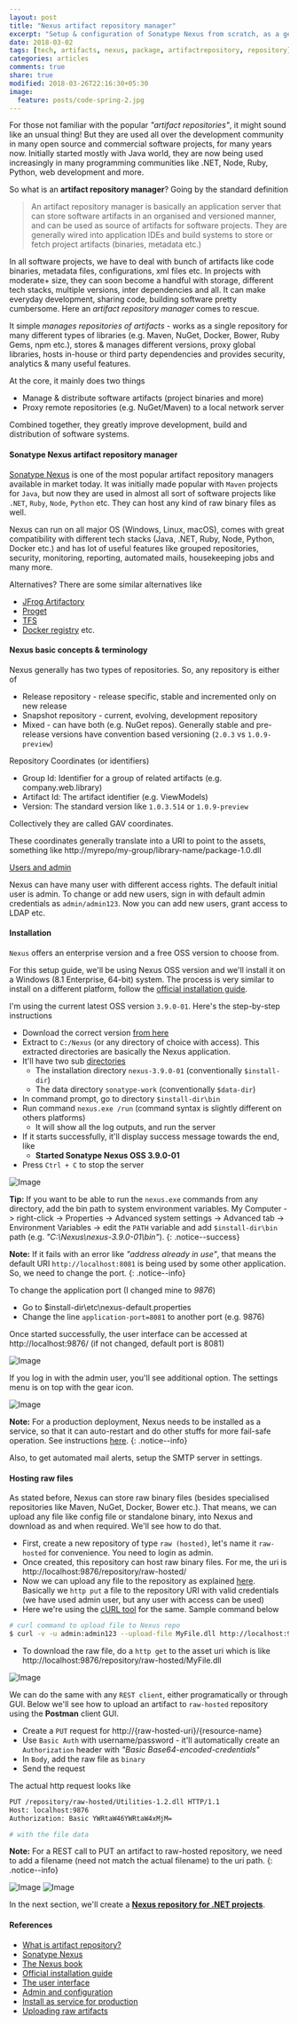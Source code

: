 ```yaml
---
layout: post
title: "Nexus artifact repository manager"
excerpt: "Setup & configuration of Sonatype Nexus from scratch, as a generic artifact repository manager"
date: 2018-03-02
tags: [tech, artifacts, nexus, package, artifactrepository, repository]
categories: articles
comments: true
share: true
modified: 2018-03-26T22:16:30+05:30
image:
  feature: posts/code-spring-2.jpg
---
```


For those not familiar with the popular _"artifact repositories"_, it might sound like an unsual thing! But they are used all over the development community in many open source and commercial software projects, for many years now. Initially started mostly with Java world, they are now being used increasingly in many programming communities like .NET, Node, Ruby, Python, web development and more.

So what is an **artifact repository manager**? Going by the standard definition

> An artifact repository manager is basically an application server that can store software artifacts in an organised and versioned manner, and can be used as source of artifacts for software projects. They are generally wired into application IDEs and build systems to store or fetch project artifacts (binaries, metadata etc.)

In all software projects, we have to deal with bunch of artifacts like code binaries, metadata files, configurations, xml files etc. In projects with moderate+ size, they can soon become a handful with storage, different tech stacks, multiple versions, inter dependencies and all. It can make everyday development, sharing code, building software pretty cumbersome. Here an _artifact repository manager_ comes to rescue.

It simple _manages repositories of artifacts_ - works as a single repository for many different types of libraries (e.g. Maven, NuGet, Docker, Bower, Ruby Gems, npm etc.), stores & manages different versions, proxy global libraries, hosts in-house or third party dependencies and provides security, analytics & many useful features.

At the core, it mainly does two things

* Manage & distribute software artifacts (project binaries and more)
* Proxy remote repositories (e.g. NuGet/Maven) to a local network server

Combined together, they greatly improve development, build and distribution of software systems.

#### Sonatype Nexus artifact repository manager

[Sonatype Nexus](https://www.sonatype.com/nexus-repository-sonatype) is one of the most popular artifact repository managers available in market today. It was initially made popular with `Maven` projects for `Java`, but now they are used in almost all sort of software projects like `.NET`, `Ruby`, `Node`, `Python` etc. They can host any kind of raw binary files as well.

Nexus can run on all major OS (Windows, Linux, macOS), comes with great compatibility with different tech stacks (Java, .NET, Ruby, Node, Python, Docker etc.) and has lot of useful features like grouped repositories, security, monitoring, reporting, automated mails, housekeeping jobs and many more.

Alternatives? There are some similar alternatives like

* [JFrog Artifactory](https://jfrog.com/artifactory/)
* [Proget](https://inedo.com/proget)
* [TFS](https://www.visualstudio.com/tfs/)
* [Docker registry](https://docs.docker.com/registry/) etc.

#### Nexus basic concepts & terminology

Nexus generally has two types of repositories. So, any repository is either of

* Release repository - release specific, stable and incremented only on new release
* Snapshot repository - current, evolving, development repository
* Mixed - can have both (e.g. NuGet repos). Generally stable and pre-release versions have convention based versioning (`2.0.3` vs `1.0.9-preview`)

Repository Coordinates (or identifiers)

* Group Id: Identifier for a group of related artifacts (e.g. company.web.library)
* Artifact Id: The artifact identifier (e.g. ViewModels)
* Version: The standard version like `1.0.3.514` or `1.0.9-preview`

Collectively they are called GAV coordinates.

These coordinates generally translate into a URI to point to the assets, something like http://myrepo/my-group/library-name/package-1.0.dll

<u>Users and admin</u>

Nexus can have many user with different access rights. The default initial user is admin. To change or add new users, sign in with default admin credentials as `admin/admin123`. Now you can add new users, grant access to LDAP etc.

#### Installation

`Nexus` offers an enterprise version and a free OSS version to choose from.

For this setup guide, we'll be using Nexus OSS version and we'll install it on a Windows (8.1 Enterprise, 64-bit) system. The process is very similar to install on a different platform, follow the [official installation guide](https://help.sonatype.com/display/NXRM3/Installation).

I'm using the current latest OSS version `3.9.0-01`. Here's the step-by-step instructions

* Download the correct version [from here](https://www.sonatype.com/download-oss-sonatype)
* Extract to `C:/Nexus` (or any directory of choice with access). This extracted directories are basically the Nexus application.
* It'll have two sub [directories](https://help.sonatype.com/display/NXRM3/Directories)
  * The installation directory `nexus-3.9.0-01` (conventionally `$install-dir`)
  * The data directory `sonatype-work` (conventionally `$data-dir`)
* In command prompt, go to directory  `$install-dir\bin`
* Run command `nexus.exe /run` (command syntax is slightly different on others platforms)
  * It will show all the log outputs, and run the server
* If it starts successfully, it'll display success message towards the end, like
  * **Started Sonatype Nexus OSS 3.9.0-01**
* Press `Ctrl + C` to stop the server

![Image](/images/posts/nexus/nexus-started.png)

**Tip:** If you want to be able to run the `nexus.exe` commands from any directory, add the bin path to system environment variables. My Computer -> right-click -> Properties -> Advanced system settings -> Advanced tab -> Environment Variables -> edit the `PATH` variable and add `$install-dir\bin` path (e.g. _"C:\Nexus\nexus-3.9.0-01\bin"_).
{: .notice--success}

**Note:** If it fails with an error like _"address already in use"_, that means the default URI `http://localhost:8081` is being used by some other application. So, we need to change the port.
{: .notice--info}

To change the application port (I changed mine to _9876_)

* Go to  $install-dir\etc\nexus-default.properties
* Change the line `application-port=8081` to another port (e.g. 9876)

Once started successfully, the user interface can be accessed at http://localhost:9876/ (if not changed, default port is 8081)

![Image](/images/posts/nexus/nexus-oss-3.9.0.01.png)

If you log in with the admin user, you'll see additional option. The settings menu is on top with the gear icon.

![Image](/images/posts/nexus/snapshot-delete-task.png)

**Note:** For a production deployment, Nexus needs to be installed as a service, so that it can auto-restart and do other stuffs for more fail-safe operation. See instructions [here](https://books.sonatype.com/nexus-book/3.0/reference/install.html#service-windows).
{: .notice--info}

Also, to get automated mail alerts, setup the SMTP server in settings.

#### Hosting raw files

As stated before, Nexus can store raw binary files (besides specialised repositories like Maven, NuGet, Docker, Bower etc.). That means, we can upload any file like config file or standalone binary, into Nexus and download as and when required. We'll see how to do that.

* First, create a new repository of type `raw (hosted)`, let's name it `raw-hosted` for convenience. You need to login as admin.
* Once created, this repository can host raw binary files. For me, the uri is http://localhost:9876/repository/raw-hosted/
* Now we can upload any file to the repository as explained [here](https://support.sonatype.com/hc/en-us/articles/115006744008). Basically we `http put` a file to the repository URI with valid credentials (we have used admin user, but any user with access can be used)
* Here we're using the [cURL tool](https://curl.haxx.se/download.html) for the same. Sample command below

```bash
# curl command to upload file to Nexus repo
$ curl -v -u admin:admin123 --upload-file MyFile.dll http://localhost:9876/repository/raw-hosted/
```

* To download the raw file, do a `http get` to the asset uri which is like http://localhost:9876/repository/raw-hosted/MyFile.dll

![Image](/images/posts/nexus/raw-hosted.png)

We can do the same with any `REST client`, either programatically or through GUI. Below we'll see how to upload an artifact to `raw-hosted` repository using the **Postman** client GUI.

* Create a `PUT` request for http://{raw-hosted-uri}/{resource-name}
* Use `Basic Auth` with username/password - it'll automatically create an `Authorization` header with _"Basic Base64-encoded-credentials"_
* In `Body`, add the raw file as `binary`
* Send the request

The actual http request looks like

```bash
PUT /repository/raw-hosted/Utilities-1.2.dll HTTP/1.1
Host: localhost:9876
Authorization: Basic YWRtaW46YWRtaW4xMjM=

# with the file data
```

**Note:** For a REST call to PUT an artifact to raw-hosted repository, we need to add a filename (need not match the actual filename) to the uri path.
{: .notice--info}

![Image](/images/posts/nexus/postman-1.png)
![Image](/images/posts/nexus/postman-2.png)

In the next section, we'll create a **[Nexus repository for .NET projects](/articles/nexus-artifact-repository-for-dotnet/)**.

#### References

* [What is artifact repository?](https://blog.sonatype.com/2009/04/what-is-a-repository)
* [Sonatype Nexus](https://www.sonatype.com/nexus-repository-sonatype)
* [The Nexus book](https://books.sonatype.com/nexus-book/3.0/reference/install.html)
* [Official installation guide](https://help.sonatype.com/display/NXRM3/Installation)
* [The user interface](https://help.sonatype.com/display/NXRM3/User+Interface)
* [Admin and configuration](https://help.sonatype.com/display/NXRM3/Configuration)
* [Install as service for production](https://books.sonatype.com/nexus-book/3.0/reference/install.html#service-windows)
* [Uploading raw artifacts](https://support.sonatype.com/hc/en-us/articles/115006744008)